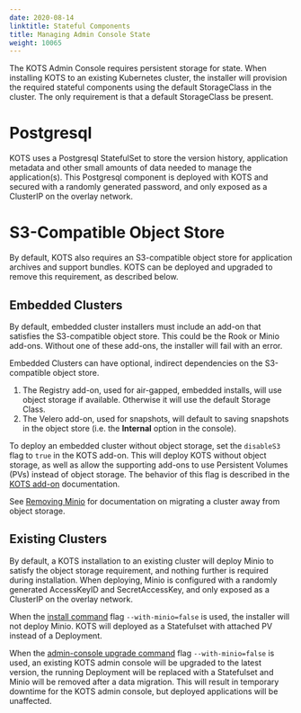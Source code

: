 ```yaml
---
date: 2020-08-14
linktitle: Stateful Components
title: Managing Admin Console State
weight: 10065
---
```


The KOTS Admin Console requires persistent storage for state.
When installing KOTS to an existing Kubernetes cluster, the installer will provision the required stateful components using the default StorageClass in the cluster.
The only requirement is that a default StorageClass be present.

# Postgresql

KOTS uses a Postgresql StatefulSet to store the version history, application metadata and other small amounts of data needed to manage the application(s).
This Postgresql component is deployed with KOTS and secured with a randomly generated password, and only exposed as a ClusterIP on the overlay network.

# S3-Compatible Object Store

By default, KOTS also requires an S3-compatible object store for application archives and support bundles. KOTS can be deployed and upgraded to remove this requirement, as described below. 

## Embedded Clusters

By default, embedded cluster installers must include an add-on that satisfies the S3-compatible object store.
This could be the Rook or Minio add-ons.
Without one of these add-ons, the installer will fail with an error.

Embedded Clusters can have optional, indirect dependencies on the S3-compatible object store. 
1. The Registry add-on, used for air-gapped, embedded installs, will use object storage if available. Otherwise it will use the default Storage Class.
1. The Velero add-on, used for snapshots, will default to saving snapshots in the object store (i.e. the **Internal** option in the console).

To deploy an embedded cluster without object storage, set the `disableS3` flag to `true` in the KOTS add-on.
This will deploy KOTS without object storage, as well as allow the supporting add-ons to use Persistent Volumes (PVs) instead of object storage.
The behavior of this flag is described in the [KOTS add-on](https://kurl.sh/docs/add-ons/kotsadm) documentation.

See [Removing Minio](https://kurl.sh/docs/install-with-kurl/removing-minio) for documentation on migrating a cluster away from object storage.

## Existing Clusters

By default, a KOTS installation to an existing cluster will deploy Minio to satisfy the object storage requirement, and nothing further is required during installation.
When deploying, Minio is configured with a randomly generated AccessKeyID and SecretAccessKey, and only exposed as a ClusterIP on the overlay network.

When the [install command](https://kots.io/kots-cli/install/) flag `--with-minio=false` is used, the installer will not deploy Minio.
KOTS will deployed as a Statefulset with attached PV instead of a Deployment.

When the [admin-console upgrade command](https://kots.io/kots-cli/upgrade/) flag `--with-minio=false` is used, an existing KOTS admin console will be upgraded to the latest version, the running Deployment will be replaced with a Statefulset and Minio will be removed after a data migration. 
This will result in temporary downtime for the KOTS admin console, but deployed applications will be unaffected.
